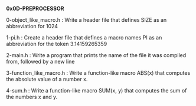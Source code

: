 **0x0D-PREPROCESSOR**

0-object_like_macro.h : Write a header file that defines SIZE as an abbreviation for 1024

1-pi.h : Create a header file that defines a macro names PI as an abbreviation for the token 3.14159265359

2-main.h : Write a program that prints the name of the file it was compiled from, followed by a new line

3-function_like_macro.h : Write a function-like macro ABS(x) that computes the absolute value of a number x.

4-sum.h : Write a function-like macro SUM(x, y) that computes the sum of the numbers x and y.
